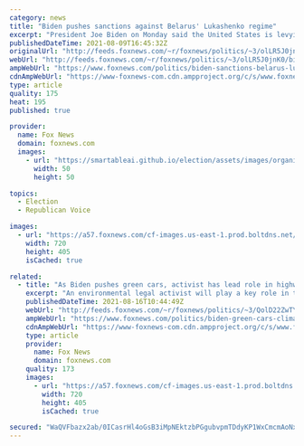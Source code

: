 ```yaml
---
category: news
title: "Biden pushes sanctions against Belarus' Lukashenko regime"
excerpt: "President Joe Biden on Monday said the United States is levying new sanctions against Belarus."
publishedDateTime: 2021-08-09T16:45:32Z
originalUrl: "http://feeds.foxnews.com/~r/foxnews/politics/~3/olLR5J0jnK0/biden-sanctions-belarus-lukashenko"
webUrl: "http://feeds.foxnews.com/~r/foxnews/politics/~3/olLR5J0jnK0/biden-sanctions-belarus-lukashenko"
ampWebUrl: "https://www.foxnews.com/politics/biden-sanctions-belarus-lukashenko.amp"
cdnAmpWebUrl: "https://www-foxnews-com.cdn.ampproject.org/c/s/www.foxnews.com/politics/biden-sanctions-belarus-lukashenko.amp"
type: article
quality: 175
heat: 195
published: true

provider:
  name: Fox News
  domain: foxnews.com
  images:
    - url: "https://smartableai.github.io/election/assets/images/organizations/foxnews.com-50x50.jpg"
      width: 50
      height: 50

topics:
  - Election
  - Republican Voice

images:
  - url: "https://a57.foxnews.com/cf-images.us-east-1.prod.boltdns.net/v1/static/694940094001/9bdbfbc4-87fa-49a6-8f09-2a6156f8a0e2/e1261bb5-02f5-493d-a6dd-9b1e23cc0e40/1280x720/match/720/405/image.jpg?ve=1&tl=1"
    width: 720
    height: 405
    isCached: true

related:
  - title: "As Biden pushes green cars, activist has lead role in highway safety agency"
    excerpt: "An environmental legal activist will play a key role in the Biden administration's electric vehicle initiative to include various new fuel economy regulations over the next decade. "
    publishedDateTime: 2021-08-16T10:44:49Z
    webUrl: "http://feeds.foxnews.com/~r/foxnews/politics/~3/QolD22ZwTYU/biden-green-cars-climate-activist-highway-safety-agency"
    ampWebUrl: "https://www.foxnews.com/politics/biden-green-cars-climate-activist-highway-safety-agency.amp"
    cdnAmpWebUrl: "https://www-foxnews-com.cdn.ampproject.org/c/s/www.foxnews.com/politics/biden-green-cars-climate-activist-highway-safety-agency.amp"
    type: article
    provider:
      name: Fox News
      domain: foxnews.com
    quality: 173
    images:
      - url: "https://a57.foxnews.com/cf-images.us-east-1.prod.boltdns.net/v1/static/694940094001/7642dba3-4135-4a3d-978d-5c902059832f/4a673d3e-ccb3-4f63-9437-5c467c0e5263/1280x720/match/720/405/image.jpg?ve=1&tl=1"
        width: 720
        height: 405
        isCached: true

secured: "WaQVFbazx2ab/0ICasrHl4oGsB3iMpNEktzbPGgubvpmTDdyKP1WxCmcmAoNxDtNs/zgmiH1BEkW6VyrjPhlXyiyg2rvhiifUgV3F2GCWrchk+Ksz5pePe/SHGUV0/YYNWHWwaP+99SPAzJ2leSJDADgdAGYpF308xXh/5yJ1gzawxcZ0feHy4mhUTbGb2fr8mJFTzswDV+VX/A9nbcff4w+HVOVZXQ/WUdmpzIcM7egJ1k26Pu5Ec0UzFcraAqnd9yA59E8auKIY2zDpjc4saFEos2SIzqn4pUO2dgbDSuAtMKh0jYPOynKfSZWD5ERF73q+EeuZV8zUxnYYY+c4ghWt+Yc1Zh/Gel3hZ7f1W4=;HQahwRxxb9+cDkB3uHZW2A=="
---
```


